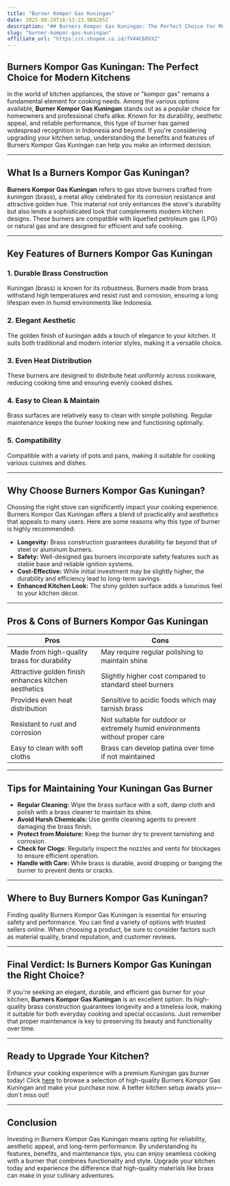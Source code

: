 ```yaml
---
title: "Burner Kompor Gas Kuningan"
date: 2025-08-20T16:53:23.989285Z
description: "## Burners Kompor Gas Kuningan: The Perfect Choice for Modern Kitchens..."
slug: "burner-kompor-gas-kuningan"
affiliate_url: "https://s.shopee.co.id/7V44C68VX2"
---
```

## Burners Kompor Gas Kuningan: The Perfect Choice for Modern Kitchens

In the world of kitchen appliances, the stove or "kompor gas" remains a fundamental element for cooking needs. Among the various options available, **Burner Kompor Gas Kuningan** stands out as a popular choice for homeowners and professional chefs alike. Known for its durability, aesthetic appeal, and reliable performance, this type of burner has gained widespread recognition in Indonesia and beyond. If you're considering upgrading your kitchen setup, understanding the benefits and features of Burners Kompor Gas Kuningan can help you make an informed decision.

---

## What Is a Burners Kompor Gas Kuningan?

**Burners Kompor Gas Kuningan** refers to gas stove burners crafted from *kuningan* (brass), a metal alloy celebrated for its corrosion resistance and attractive golden hue. This material not only enhances the stove's durability but also lends a sophisticated look that complements modern kitchen designs. These burners are compatible with liquefied petroleum gas (LPG) or natural gas and are designed for efficient and safe cooking.

---

## Key Features of Burners Kompor Gas Kuningan

### 1. Durable Brass Construction
Kuningan (brass) is known for its robustness. Burners made from brass withstand high temperatures and resist rust and corrosion, ensuring a long lifespan even in humid environments like Indonesia.

### 2. Elegant Aesthetic
The golden finish of kuningan adds a touch of elegance to your kitchen. It suits both traditional and modern interior styles, making it a versatile choice.

### 3. Even Heat Distribution
These burners are designed to distribute heat uniformly across cookware, reducing cooking time and ensuring evenly cooked dishes.

### 4. Easy to Clean & Maintain
Brass surfaces are relatively easy to clean with simple polishing. Regular maintenance keeps the burner looking new and functioning optimally.

### 5. Compatibility
Compatible with a variety of pots and pans, making it suitable for cooking various cuisines and dishes.

---

## Why Choose Burners Kompor Gas Kuningan?

Choosing the right stove can significantly impact your cooking experience. Burners Kompor Gas Kuningan offers a blend of practicality and aesthetics that appeals to many users. Here are some reasons why this type of burner is highly recommended:

- **Longevity:** Brass construction guarantees durability far beyond that of steel or aluminum burners.
- **Safety:** Well-designed gas burners incorporate safety features such as stable base and reliable ignition systems.
- **Cost-Effective:** While initial investment may be slightly higher, the durability and efficiency lead to long-term savings.
- **Enhanced Kitchen Look:** The shiny golden surface adds a luxurious feel to your kitchen décor.

---

## Pros & Cons of Burners Kompor Gas Kuningan

| **Pros**                                      | **Cons**                                              |
|----------------------------------------------|------------------------------------------------------|
| Made from high-quality brass for durability | May require regular polishing to maintain shine    |
| Attractive golden finish enhances kitchen aesthetics | Slightly higher cost compared to standard steel burners |
| Provides even heat distribution               | Sensitive to acidic foods which may tarnish brass |
| Resistant to rust and corrosion               | Not suitable for outdoor or extremely humid environments without proper care |
| Easy to clean with soft cloths                | Brass can develop patina over time if not maintained |

---

## Tips for Maintaining Your Kuningan Gas Burner

- **Regular Cleaning:** Wipe the brass surface with a soft, damp cloth and polish with a brass cleaner to maintain its shine.
- **Avoid Harsh Chemicals:** Use gentle cleaning agents to prevent damaging the brass finish.
- **Protect from Moisture:** Keep the burner dry to prevent tarnishing and corrosion.
- **Check for Clogs:** Regularly inspect the nozzles and vents for blockages to ensure efficient operation.
- **Handle with Care:** While brass is durable, avoid dropping or banging the burner to prevent dents or cracks.

---

## Where to Buy Burners Kompor Gas Kuningan?

Finding quality Burners Kompor Gas Kuningan is essential for ensuring safety and performance. You can find a variety of options with trusted sellers online. When choosing a product, be sure to consider factors such as material quality, brand reputation, and customer reviews.

---

## Final Verdict: Is Burners Kompor Gas Kuningan the Right Choice?

If you're seeking an elegant, durable, and efficient gas burner for your kitchen, **Burners Kompor Gas Kuningan** is an excellent option. Its high-quality brass construction guarantees longevity and a timeless look, making it suitable for both everyday cooking and special occasions. Just remember that proper maintenance is key to preserving its beauty and functionality over time.

---

## Ready to Upgrade Your Kitchen?

Enhance your cooking experience with a premium Kuningan gas burner today! Click [here](https://s.shopee.co.id/7V44C68VX2) to browse a selection of high-quality Burners Kompor Gas Kuningan and make your purchase now. A better kitchen setup awaits you—don't miss out!

---

## Conclusion

Investing in Burners Kompor Gas Kuningan means opting for reliability, aesthetic appeal, and long-term performance. By understanding its features, benefits, and maintenance tips, you can enjoy seamless cooking with a burner that combines functionality and style. Upgrade your kitchen today and experience the difference that high-quality materials like brass can make in your culinary adventures.